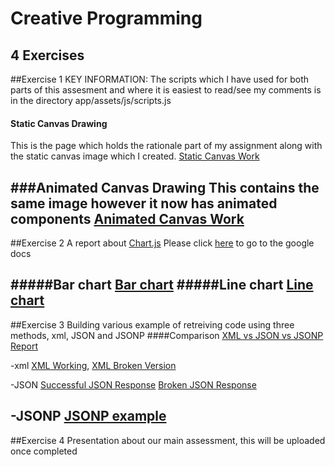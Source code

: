 # Creative Programming
## 4 Exercises


##Exercise 1
KEY INFORMATION: The scripts which I have used for both parts of this assesment and where it is easiest to read/see my comments is in the directory
app/assets/js/scripts.js

#### Static Canvas Drawing
This is the page which holds the rationale part of my assignment along with the static canvas image which I created.
[Static Canvas Work](https://jdumontsigma.github.io/creative_exercise/Exercise%201/Part%201/dist/index.html "Static Canvas Work")

###Animated Canvas Drawing
This contains the same image however it now has animated components
[Animated Canvas Work](https://jdumontsigma.github.io/creative_exercise/Exercise%201/Part%202/dist/index.html "Animated Canvas Work")
-----
##Exercise 2
A report about [Chart.js](http://www.chartjs.org/ "Chart.JS")
Please click [here](https://docs.google.com/document/d/1nCTjZjxjRrjRBdyg4OhmtmTvaWavIATlLn5tGUKxTJU/edit?usp=sharing "Chart.JS report") to go to the google docs

#####Bar chart
[Bar chart](https://jdumontsigma.github.io/creative_exercise/Exercise%202/bar.html "Bar chart example")
#####Line chart
[Line chart](https://jdumontsigma.github.io/creative_exercise/Exercise%202/line.html "Line chart example")
---------
##Exercise 3
Building various example of retreiving code using three methods, xml, JSON and JSONP
####Comparison
[XML vs JSON vs JSONP Report](https://docs.google.com/document/d/1ITc4DcKrwL5SU4e-EKpMMPUB5OMwJUQZqbhxfgrJecM/edit?usp=sharing ("Google Docs Report"))

-xml
[XML Working](https://jdumontsigma.github.io/creative_exercise/Exercise%203/xml.html "XML working version"),
[XML Broken Version](https://jdumontsigma.github.io/creative_exercise/Exercise%203/xml_broken.html "xml broken version")

-JSON
[Successful JSON Response](https://jdumontsigma.github.io/creative_exercise/Exercise%203/json.html "Successfull Callback")
[Broken JSON Response](https://jdumontsigma.github.io/creative_exercise/Exercise%203/json_broken.html "Broken Callback")

-JSONP
[JSONP example](https://jdumontsigma.github.io/creative_exercise/Exercise%203/jsonp.html "Broken Callback")
-----------------
##Exercise 4
Presentation about our main assessment, this will be uploaded once completed
